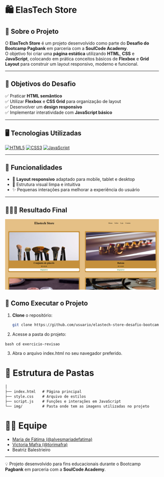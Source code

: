 # 🛍️ ElasTech Store  

## 📖 Sobre o Projeto  

O **ElasTech Store** é um projeto desenvolvido como parte do **Desafio do Bootcamp Pagbank** em parceria com a **SoulCode Academy**.  
O objetivo foi criar uma **página estática** utilizando **HTML**, **CSS** e **JavaScript**, colocando em prática conceitos básicos de **Flexbox** e **Grid Layout** para construir um layout responsivo, moderno e funcional.  

---

## 🎯 Objetivos do Desafio  

✅ Praticar **HTML semântico**  
✅ Utilizar **Flexbox** e **CSS Grid** para organização de layout  
✅ Desenvolver um **design responsivo**  
✅ Implementar interatividade com **JavaScript básico**  

---

## 🖥️ Tecnologias Utilizadas  

[![HTML5](https://img.shields.io/badge/HTML5-E34F26?style=for-the-badge&logo=html5&logoColor=white)](#)
[![CSS3](https://img.shields.io/badge/CSS3-1572B6?style=for-the-badge&logo=css3&logoColor=white)](#)
[![JavaScript](https://img.shields.io/badge/JavaScript-F7DF1E?style=for-the-badge&logo=javascript&logoColor=black)](#)

---

## 📌 Funcionalidades  

- 📱 **Layout responsivo** adaptado para mobile, tablet e desktop  
- 🎯 Estrutura visual limpa e intuitiva  
- ✨ Pequenas interações para melhorar a experiência do usuário  

---

## 👩🏻‍💻 Resultado Final
<img src="./img/foto-site.png" alt="Foto da tela inicial do ElasTech Store"> 

## 🚀 Como Executar o Projeto  

1. **Clone** o repositório:  
   ```bash
   git clone https://github.com/usuario/elastech-store-desafio-bootcamp-pagbank.git

2. Acesse a pasta do projeto:

```bash cd exercicio-revisao```

3. Abra o arquivo index.html no seu navegador preferido.

# 📂 Estrutura de Pastas

```exercicio-revisao/
│
├── index.html   # Página principal
├── style.css    # Arquivo de estilos
├── script.js    # Funções e interações em JavaScript
└── img/         # Pasta onde tem as imagens utilizadas no projeto
```

# 👩‍💻 Equipe

- [Maria de Fátima (@alvesmariadefatima)](https://github.com/alvesmariadefatima)
- [Victoria Mafra (@torimafra)](https://github.com/torimafra)
- Beatriz Balestrieiro
---
💡 Projeto desenvolvido para fins educacionais durante o Bootcamp **Pagbank** em parceria com a **SoulCode Academy**.